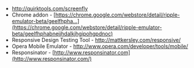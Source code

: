 * <http://quirktools.com/screenfly>
* Chrome addon - [https://chrome.google.com/webstore/detail/ripple-emulator-beta/geelfhpha...](https://chrome.google.com/webstore/detail/ripple-emulator-beta/geelfhphabnejjhdalkjhgipohgpdnoc)
* Responsive Design Testing Tool - <http://mattkersley.com/responsive/>
* Opera Mobile Emulator - <http://www.opera.com/developer/tools/mobile/>
* Responsinator - [http://www.responsinator.com](http://www.responsinator.com/)
